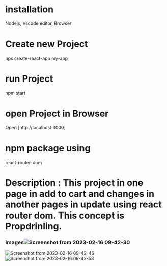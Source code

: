 # installation
Nodejs, Vscode editor, Browser
# Create new Project
npx create-react-app my-app
# run Project
npm start
# open Project in Browser
Open [http://localhost:3000]
# npm package using
react-router-dom
# Description : This project in one page in add to cart and changes in another pages in update using react router dom. This concept is Propdrinling.
### Images![Screenshot from 2023-02-16 09-42-30](https://user-images.githubusercontent.com/93989396/219266857-db6aabe9-590d-45df-87ca-ec313bfd1c68.png)
![Screenshot from 2023-02-16 09-42-46](https://user-images.githubusercontent.com/93989396/219266863-1ece95ba-108b-44e6-b0ba-9d089bed7ab8.png)
![Screenshot from 2023-02-16 09-42-58](https://user-images.githubusercontent.com/93989396/219266867-e23e2688-ece5-47c3-8457-d12d51a7f1a8.png)


